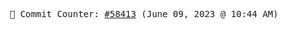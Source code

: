 <p align="center">
    <samp>
        📮 Commit Counter: <a href="https://github.com/Javascript-void0/Javascript-void0/commits/main">#58413</a> (June 09, 2023 @ 10:44 AM)
    </samp>
</p>